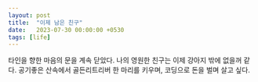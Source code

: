 ```yaml
---
layout: post
title:  "이제 남은 친구"
date:   2023-07-30 00:00:00 +0530
tags: [life]
---
```


타인을 향한 마음의 문을 계속 닫았다. 나의 영원한 친구는 이제 강아지 밖에 없을꺼 같다. 공기좋은 산속에서 골든리트리버 한 마리를 키우며, 코딩으로 돈을 벌며 살고 싶다.